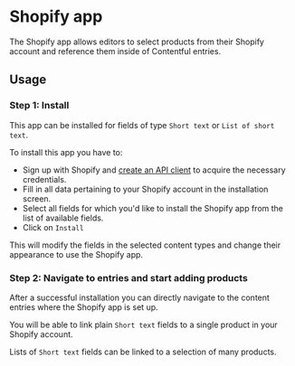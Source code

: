 # Shopify app

The Shopify app allows editors to select products from their Shopify account and reference them inside of Contentful entries.

## Usage

### Step 1: Install

This app can be installed for fields of type `Short text` or `List of short text`.

To install this app you have to:

- Sign up with Shopify and [create an API client]() to acquire the necessary credentials.
- Fill in all data pertaining to your Shopify account in the installation screen.
- Select all fields for which you'd like to install the Shopify app from the list of available fields.
- Click on `Install`

This will modify the fields in the selected content types and change their appearance to use the Shopify app.

### Step 2: Navigate to entries and start adding products

After a successful installation you can directly navigate to the content entries where the Shopify app is set up.

You will be able to link plain `Short text` fields to a single product in your Shopify account.

Lists of `Short text` fields can be linked to a selection of many products.
